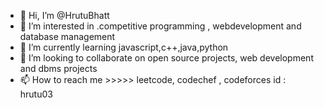 - 👋 Hi, I’m @HrutuBhatt
- 👀 I’m interested in .competitive programming , webdevelopment and database management
- 🌱 I’m currently learning javascript,c++,java,python
- 💞️ I’m looking to collaborate on open source projects, web development and dbms projects
- 📫 How to reach me >>>>> leetcode, codechef , codeforces id : hrutu03 

<!---
HrutuBhatt/HrutuBhatt is a ✨ special ✨ repository because its `README.md` (this file) appears on your GitHub profile.
You can click the Preview link to take a look at your changes.
--->
